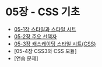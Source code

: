 # 05장 - CSS 기초

- [05-1장 스타일과 스타일 시트](style.md)
- [05-2장 주요 선택자](select.md)
- [05-3장 캐스캐이딩 스타일 시트(CSS)](cascading.md)
- [05-4장 CSS3와 CSS 모듈]
- [연습 문제]
